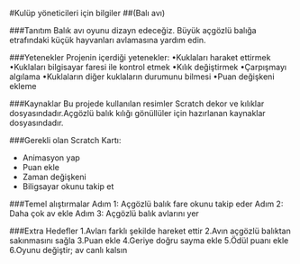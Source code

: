 #Kulüp yöneticileri için bilgiler
##(Balı avı)

###Tanıtım
Balık avı oyunu dizayn edeceğiz.  Büyük açgözlü balığa etrafındaki küçük hayvanları avlamasına yardım edin.

###Yetenekler
Projenin içerdiği yetenekler: 
•Kuklaları haraket ettirmek
•Kuklaları bilgisayar faresi ile kontrol etmek
•Kılık değiştirmek
•Çarpışmayı algılama
•Kuklaların diğer kuklaların durumunu bilmesi
•Puan değişkeni ekleme

###Kaynaklar
Bu projede kullanılan resimler Scratch dekor ve kılıklar dosyasındadır.Açgözlü balık kılığı gönüllüler için hazırlanan kaynaklar dosyasındadır.

###Gerekli olan Scratch Kartı:
* Animasyon yap
* Puan ekle
* Zaman değişkeni
* Biligsayar okunu takip et

###Temel alıştırmalar
Adım 1: Açgözlü balık fare okunu takip eder
Adım 2: Daha çok av ekle
Adım 3: Açgözlü balık avlarını yer

###Extra Hedefler
1.Avları farklı şekilde hareket ettir
2.Avın açgözlü balıktan sakınmasını sağla
3.Puan ekle
4.Geriye doğru sayma ekle
5.Ödül puanı ekle
6.Oyunu değiştir; av canlı kalsın
